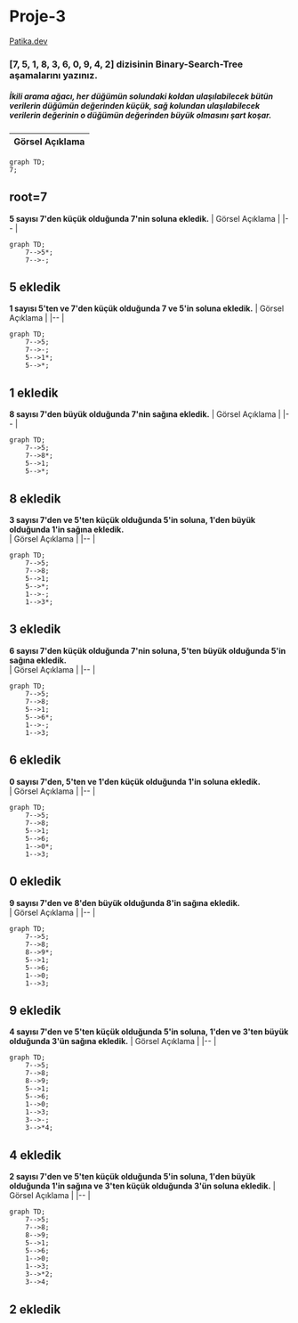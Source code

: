 # Proje-3

[Patika.dev](https://www.patika.dev/tr)

### [7, 5, 1, 8, 3, 6, 0, 9, 4, 2] dizisinin Binary-Search-Tree aşamalarını yazınız.
##### İkili arama ağacı, her düğümün solundaki koldan ulaşılabilecek bütün verilerin düğümün değerinden küçük, sağ kolundan ulaşılabilecek verilerin değerinin o düğümün değerinden büyük olmasını şart koşar.

|   Görsel  Açıklama    |
|--               |
```mermaid
graph TD;
7;
```

## **root=7**       



**5 sayısı 7'den küçük olduğunda 7'nin soluna ekledik.**
|   Görsel  Açıklama    |
|--           |
```mermaid
graph TD;
    7-->5*;
    7-->-;
```
## **5 ekledik**


**1 sayısı 5'ten ve 7'den küçük olduğunda 7 ve 5'in soluna ekledik.** 
|   Görsel  Açıklama    |
|--             |
```mermaid
graph TD;
    7-->5;
    7-->-;
    5-->1*;
    5-->*;
```

## **1 ekledik**

**8 sayısı 7'den büyük olduğunda 7'nin sağına ekledik.** 
|   Görsel  Açıklama    |
|--             |
```mermaid
graph TD;
    7-->5;
    7-->8*;
    5-->1;
    5-->*;
```
## **8 ekledik**


**3 sayısı  7'den ve 5'ten küçük  olduğunda 5'in soluna, 1'den büyük olduğunda 1'in sağına ekledik.**  
|   Görsel  Açıklama    |
|--             |
```mermaid
graph TD;
    7-->5;
    7-->8;
    5-->1;
    5-->*;
    1-->-;
    1-->3*;
```
## **3 ekledik**

**6 sayısı 7'den küçük  olduğunda 7'nin soluna, 5'ten büyük olduğunda 5'in sağına ekledik.**  
|   Görsel  Açıklama    |
|--             |
```mermaid
graph TD;
    7-->5;
    7-->8;
    5-->1;
    5-->6*;
    1-->-;
    1-->3;
```
## **6 ekledik**


**0 sayısı  7'den, 5'ten ve 1'den küçük  olduğunda 1'in soluna ekledik.**  
|   Görsel  Açıklama    |
|--              |
```mermaid
graph TD;
    7-->5;
    7-->8;
    5-->1;
    5-->6;
    1-->0*;
    1-->3;
```
## **0 ekledik**

**9 sayısı  7'den ve 8'den büyük olduğunda  8'in sağına ekledik.**  
|   Görsel  Açıklama    |
|--            |
```mermaid
graph TD;
    7-->5;
    7-->8;
    8-->9*;
    5-->1;
    5-->6;
    1-->0;
    1-->3; 
```
## **9 ekledik**



**4 sayısı  7'den ve 5'ten küçük olduğunda 5'in soluna, 1'den ve 3'ten büyük olduğunda 3'ün sağına ekledik.** 
|   Görsel  Açıklama    |
|--           |
```mermaid
graph TD;
    7-->5;
    7-->8; 
    8-->9;
    5-->1;
    5-->6;
    1-->0;
    1-->3;
    3-->-;
    3-->*4;
```
## **4 ekledik**

**2 sayısı  7'den ve 5'ten küçük olduğunda 5'in soluna, 1'den büyük olduğunda 1'in sağına ve 3'ten küçük olduğunda 3'ün soluna ekledik.** 
|   Görsel  Açıklama    |
|--           |
```mermaid
graph TD;
    7-->5;
    7-->8;  
    8-->9;
    5-->1;
    5-->6;
    1-->0;
    1-->3;
    3-->*2;
    3-->4;
```
## **2 ekledik**
